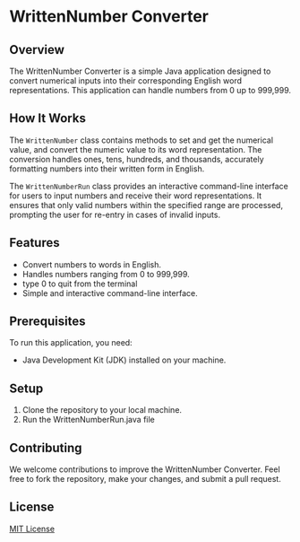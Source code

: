 # WrittenNumber Converter

## Overview
The WrittenNumber Converter is a simple Java application designed to convert numerical inputs into their corresponding English word representations. This application can handle numbers from 0 up to 999,999.

## How It Works
The `WrittenNumber` class contains methods to set and get the numerical value, and convert the numeric value to its word representation. The conversion handles ones, tens, hundreds, and thousands, accurately formatting numbers into their written form in English.

The `WrittenNumberRun` class provides an interactive command-line interface for users to input numbers and receive their word representations. It ensures that only valid numbers within the specified range are processed, prompting the user for re-entry in cases of invalid inputs.

## Features
- Convert numbers to words in English.
- Handles numbers ranging from 0 to 999,999.
- type 0 to quit from the terminal
- Simple and interactive command-line interface.

## Prerequisites
To run this application, you need:
- Java Development Kit (JDK) installed on your machine.

## Setup
1. Clone the repository to your local machine.
2. Run the WrittenNumberRun.java file

## Contributing
We welcome contributions to improve the WrittenNumber Converter. Feel free to fork the repository, make your changes, and submit a pull request.

## License
[MIT License](LICENSE.md)
